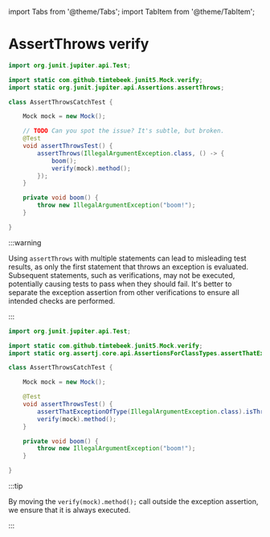 import Tabs from '@theme/Tabs';
import TabItem from '@theme/TabItem';

# AssertThrows verify


<Tabs>
<TabItem value="before" label="Before">

```java title="AssertThrowsCatchTest.java"
import org.junit.jupiter.api.Test;

import static com.github.timtebeek.junit5.Mock.verify;
import static org.junit.jupiter.api.Assertions.assertThrows;

class AssertThrowsCatchTest {

    Mock mock = new Mock();

    // TODO Can you spot the issue? It's subtle, but broken.
    @Test
    void assertThrowsTest() {
        assertThrows(IllegalArgumentException.class, () -> {
            boom();
            verify(mock).method();
        });
    }

    private void boom() {
        throw new IllegalArgumentException("boom!");
    }

}

```

:::warning

Using `assertThrows` with multiple statements can lead to misleading test results, as only the first statement that throws an exception is evaluated.
Subsequent statements, such as verifications, may not be executed, potentially causing tests to pass when they should fail.
It's better to separate the exception assertion from other verifications to ensure all intended checks are performed.

:::

</TabItem>
<TabItem value="after" label="After">

```java title="AssertThrowsCatchTest.java"
import org.junit.jupiter.api.Test;

import static com.github.timtebeek.junit5.Mock.verify;
import static org.assertj.core.api.AssertionsForClassTypes.assertThatExceptionOfType;

class AssertThrowsCatchTest {

    Mock mock = new Mock();

    @Test
    void assertThrowsTest() {
        assertThatExceptionOfType(IllegalArgumentException.class).isThrownBy(() -> boom());
        verify(mock).method();
    }

    private void boom() {
        throw new IllegalArgumentException("boom!");
    }

}
```

:::tip

By moving the `verify(mock).method();` call outside the exception assertion, we ensure that it is always executed.

:::

</TabItem>
</Tabs>
